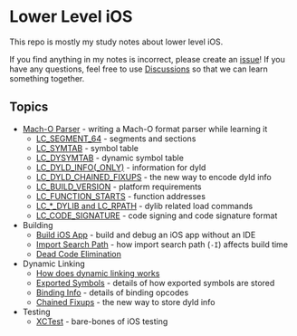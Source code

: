 # Lower Level iOS
This repo is mostly my study notes about lower level iOS.

If you find anything in my notes is incorrect, please create an [issue](https://github.com/qyang-nj/llios/issues)! If you have any questions, feel free to use [Discussions](https://github.com/qyang-nj/llios/discussions) so that we can learn something together.

## Topics
* [Mach-O Parser](./macho_parser) - writing a Mach-O format parser while learning it
    * [LC_SEGMENT_64](./macho_parser/docs/LC_SEGMENT_64.md) - segments and sections
    * [LC_SYMTAB](./macho_parser/docs/LC_SYMTAB.md) - symbol table
    * [LC_DYSYMTAB](./macho_parser/docs/LC_DYSYMTAB.md) - dynamic symbol table
    * [LC_DYLD_INFO(_ONLY)](./macho_parser/docs/LC_DYLD_INFO.md) - information for dyld
    * [LC_DYLD_CHAINED_FIXUPS](./dynamic_linking/chained_fixups.md) - the new way to encode dyld info
    * [LC_BUILD_VERSION](./macho_parser/docs/LC_BUILD_VERSION.md) - platform requirements
    * [LC_FUNCTION_STARTS](./macho_parser/docs/LC_FUNCTION_STARTS.md) - function addresses
    * [LC_*_DYLIB and LC_RPATH](./macho_parser/docs/LC_dylib.md) - dylib related load commands
    * [LC_CODE_SIGNATURE](./macho_parser/docs/LC_CODE_SIGNATURE.md) - code signing and code signature format
* Building
    * [Build iOS App](./build_ios_app) - build and debug an iOS app without an IDE
    * [Import Search Path](./import_search_path) - how import search path (`-I`) affects build time
    * [Dead Code Elimination](./dce)
* Dynamic Linking
    * [How does dynamic linking works](./dynamic_linking)
    * [Exported Symbols](./exported_symbol/) - details of how exported symbols are stored
    * [Binding Info](./dynamic_linking/docs/BindingInfo.md) - details of binding opcodes
    * [Chained Fixups](./dynamic_linking/chained_fixups.md) - the new way to store dyld info
* Testing
    * [XCTest](./xctest) - bare-bones of iOS testing

